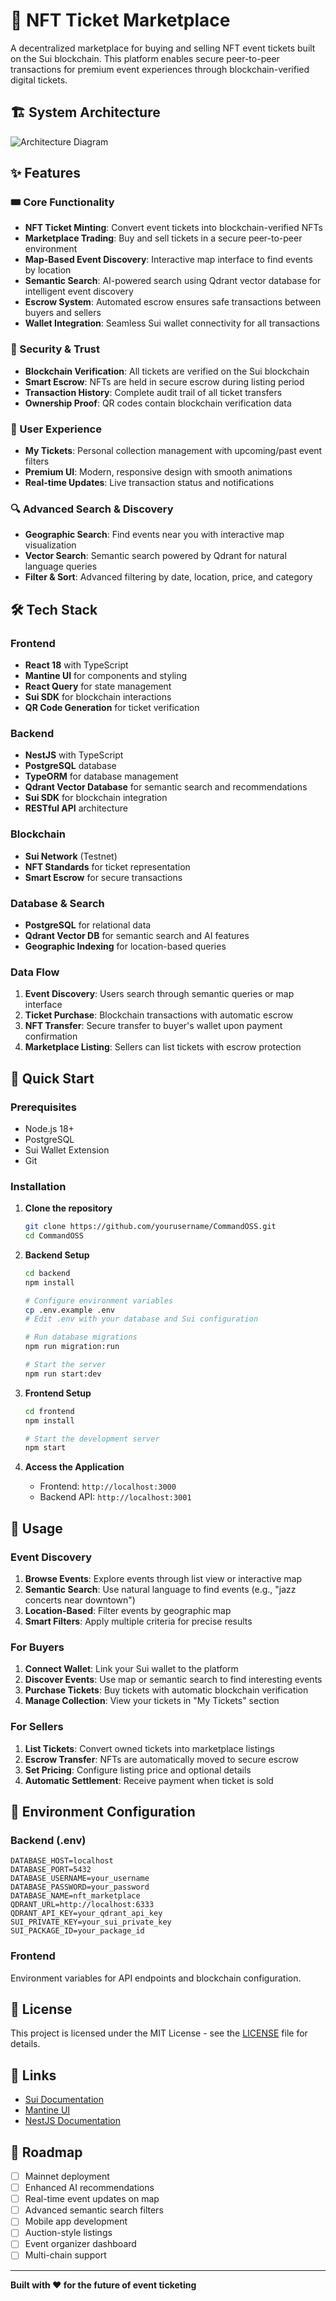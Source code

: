 # 🎫 NFT Ticket Marketplace

A decentralized marketplace for buying and selling NFT event tickets built on the Sui blockchain. This platform enables secure peer-to-peer transactions for premium event experiences through blockchain-verified digital tickets.

## 🏗️ System Architecture

![Architecture Diagram](./architechture.png)

## ✨ Features

### 🎟️ Core Functionality

- **NFT Ticket Minting**: Convert event tickets into blockchain-verified NFTs
- **Marketplace Trading**: Buy and sell tickets in a secure peer-to-peer environment
- **Map-Based Event Discovery**: Interactive map interface to find events by location
- **Semantic Search**: AI-powered search using Qdrant vector database for intelligent event discovery
- **Escrow System**: Automated escrow ensures safe transactions between buyers and sellers
- **Wallet Integration**: Seamless Sui wallet connectivity for all transactions

### 🔐 Security & Trust

- **Blockchain Verification**: All tickets are verified on the Sui blockchain
- **Smart Escrow**: NFTs are held in secure escrow during listing period
- **Transaction History**: Complete audit trail of all ticket transfers
- **Ownership Proof**: QR codes contain blockchain verification data

### 💼 User Experience

- **My Tickets**: Personal collection management with upcoming/past event filters
- **Premium UI**: Modern, responsive design with smooth animations
- **Real-time Updates**: Live transaction status and notifications

### 🔍 Advanced Search & Discovery

- **Geographic Search**: Find events near you with interactive map visualization
- **Vector Search**: Semantic search powered by Qdrant for natural language queries
- **Filter & Sort**: Advanced filtering by date, location, price, and category

## 🛠️ Tech Stack

### Frontend

- **React 18** with TypeScript
- **Mantine UI** for components and styling
- **React Query** for state management
- **Sui SDK** for blockchain interactions
- **QR Code Generation** for ticket verification

### Backend

- **NestJS** with TypeScript
- **PostgreSQL** database
- **TypeORM** for database management
- **Qdrant Vector Database** for semantic search and recommendations
- **Sui SDK** for blockchain integration
- **RESTful API** architecture

### Blockchain

- **Sui Network** (Testnet)
- **NFT Standards** for ticket representation
- **Smart Escrow** for secure transactions

### Database & Search

- **PostgreSQL** for relational data
- **Qdrant Vector DB** for semantic search and AI features
- **Geographic Indexing** for location-based queries

### Data Flow

1. **Event Discovery**: Users search through semantic queries or map interface
2. **Ticket Purchase**: Blockchain transactions with automatic escrow
3. **NFT Transfer**: Secure transfer to buyer's wallet upon payment confirmation
4. **Marketplace Listing**: Sellers can list tickets with escrow protection

## 🚀 Quick Start

### Prerequisites

- Node.js 18+
- PostgreSQL
- Sui Wallet Extension
- Git

### Installation

1. **Clone the repository**

   ```bash
   git clone https://github.com/yourusername/CommandOSS.git
   cd CommandOSS
   ```

2. **Backend Setup**

   ```bash
   cd backend
   npm install

   # Configure environment variables
   cp .env.example .env
   # Edit .env with your database and Sui configuration

   # Run database migrations
   npm run migration:run

   # Start the server
   npm run start:dev
   ```

3. **Frontend Setup**

   ```bash
   cd frontend
   npm install

   # Start the development server
   npm start
   ```

4. **Access the Application**
   - Frontend: `http://localhost:3000`
   - Backend API: `http://localhost:3001`

## 📱 Usage

### Event Discovery

1. **Browse Events**: Explore events through list view or interactive map
2. **Semantic Search**: Use natural language to find events (e.g., "jazz concerts near downtown")
3. **Location-Based**: Filter events by geographic map 
4. **Smart Filters**: Apply multiple criteria for precise results

### For Buyers

1. **Connect Wallet**: Link your Sui wallet to the platform
2. **Discover Events**: Use map or semantic search to find interesting events
3. **Purchase Tickets**: Buy tickets with automatic blockchain verification
4. **Manage Collection**: View your tickets in "My Tickets" section

### For Sellers

1. **List Tickets**: Convert owned tickets into marketplace listings
2. **Escrow Transfer**: NFTs are automatically moved to secure escrow
3. **Set Pricing**: Configure listing price and optional details
4. **Automatic Settlement**: Receive payment when ticket is sold

## 🔧 Environment Configuration

### Backend (.env)

```env
DATABASE_HOST=localhost
DATABASE_PORT=5432
DATABASE_USERNAME=your_username
DATABASE_PASSWORD=your_password
DATABASE_NAME=nft_marketplace
QDRANT_URL=http://localhost:6333
QDRANT_API_KEY=your_qdrant_api_key
SUI_PRIVATE_KEY=your_sui_private_key
SUI_PACKAGE_ID=your_package_id
```

### Frontend

Environment variables for API endpoints and blockchain configuration.

## 📄 License

This project is licensed under the MIT License - see the [LICENSE](LICENSE) file for details.

## 🔗 Links

- [Sui Documentation](https://docs.sui.io/)
- [Mantine UI](https://mantine.dev/)
- [NestJS Documentation](https://nestjs.com/)

## 🎯 Roadmap

- [ ] Mainnet deployment
- [ ] Enhanced AI recommendations
- [ ] Real-time event updates on map
- [ ] Advanced semantic search filters
- [ ] Mobile app development
- [ ] Auction-style listings
- [ ] Event organizer dashboard
- [ ] Multi-chain support

---

**Built with ❤️ for the future of event ticketing**
